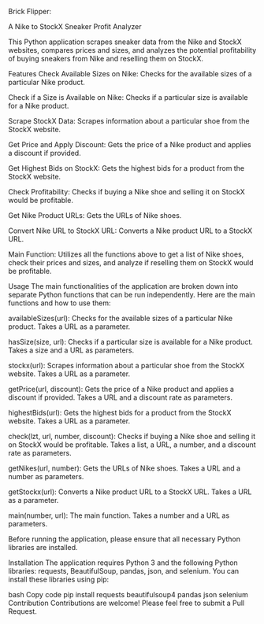 Brick Flipper:

A Nike to StockX Sneaker Profit Analyzer

This Python application scrapes sneaker data from the Nike and StockX websites, compares prices and sizes, and analyzes the potential profitability of buying sneakers from Nike and reselling them on StockX.

Features
Check Available Sizes on Nike: Checks for the available sizes of a particular Nike product.

Check if a Size is Available on Nike: Checks if a particular size is available for a Nike product.

Scrape StockX Data: Scrapes information about a particular shoe from the StockX website.

Get Price and Apply Discount: Gets the price of a Nike product and applies a discount if provided.

Get Highest Bids on StockX: Gets the highest bids for a product from the StockX website.

Check Profitability: Checks if buying a Nike shoe and selling it on StockX would be profitable.

Get Nike Product URLs: Gets the URLs of Nike shoes.

Convert Nike URL to StockX URL: Converts a Nike product URL to a StockX URL.

Main Function: Utilizes all the functions above to get a list of Nike shoes, check their prices and sizes, and analyze if reselling them on StockX would be profitable.

Usage
The main functionalities of the application are broken down into separate Python functions that can be run independently. Here are the main functions and how to use them:

availableSizes(url): Checks for the available sizes of a particular Nike product. Takes a URL as a parameter.

hasSize(size, url): Checks if a particular size is available for a Nike product. Takes a size and a URL as parameters.

stockx(url): Scrapes information about a particular shoe from the StockX website. Takes a URL as a parameter.

getPrice(url, discount): Gets the price of a Nike product and applies a discount if provided. Takes a URL and a discount rate as parameters.

highestBids(url): Gets the highest bids for a product from the StockX website. Takes a URL as a parameter.

check(lzt, url, number, discount): Checks if buying a Nike shoe and selling it on StockX would be profitable. Takes a list, a URL, a number, and a discount rate as parameters.

getNikes(url, number): Gets the URLs of Nike shoes. Takes a URL and a number as parameters.

getStockx(url): Converts a Nike product URL to a StockX URL. Takes a URL as a parameter.

main(number, url): The main function. Takes a number and a URL as parameters.

Before running the application, please ensure that all necessary Python libraries are installed.

Installation
The application requires Python 3 and the following Python libraries: requests, BeautifulSoup, pandas, json, and selenium. You can install these libraries using pip:

bash
Copy code
pip install requests beautifulsoup4 pandas json selenium
Contribution
Contributions are welcome! Please feel free to submit a Pull Request.
